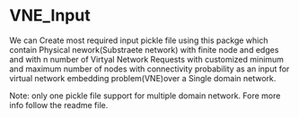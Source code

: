 # VNE_Input

We can Create most required input pickle file using this packge which contain Physical nework(Substraete network) with finite node 
and edges and with n number of Virtyal Network Requests with customized minimum and maximum number of nodes with connectivity 
probability as an input for virtual network embedding problem(VNE)over a Single domain network.

Note: only one pickle file support for multiple domain network.
Fore more info follow the readme file.
